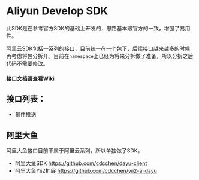 # Aliyun Develop SDK

此SDK是在参考官方SDK的基础上开发的，思路基本跟官方的一致，增强了易用性。

阿里云SDK包括一系列的接口，目前统一在一个包下，后续接口越来越多的时候再考虑将包分拆开。目前在`namespace`上已经为将来分拆做了准备，所以分拆之后代码不需要修改。

#### [接口文档请查看Wiki](https://github.com/cdcchen/aliyun-client/wiki)


## 接口列表：

- 邮件推送



## 阿里大鱼
阿里大鱼接口目前不属于阿里云系列，所以单独做了SDK。

- 阿里大鱼SDK <https://github.com/cdcchen/dayu-client>
- 阿里大鱼Yii2扩展 <https://github.com/cdcchen/yii2-alidayu>